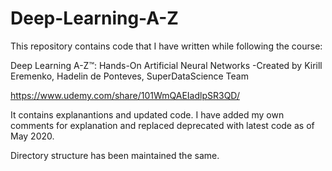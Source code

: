 # Deep-Learning-A-Z

This repository contains code that I have written while following the course: 

Deep Learning A-Z™: Hands-On Artificial Neural Networks 
-Created by Kirill Eremenko, Hadelin de Ponteves, SuperDataScience Team

https://www.udemy.com/share/101WmQAEIadlpSR3QD/

It contains explanantions and updated code. I have added my own comments for explanation and replaced deprecated with latest 
code as of May 2020.

Directory structure has been maintained the same. 

